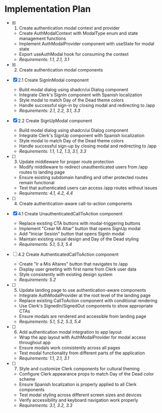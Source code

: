 # Implementation Plan

- [x] 1. Create authentication modal context and provider
  - Create AuthModalContext with ModalType enum and state management functions
  - Implement AuthModalProvider component with useState for modal state
  - Export useAuthModal hook for consuming the context
  - _Requirements: 1.1, 2.1, 3.1_

- [x] 2. Create authentication modal components
- [x] 2.1 Create SignInModal component
  - Build modal dialog using shadcn/ui Dialog component
  - Integrate Clerk's SignIn component with Spanish localization
  - Style modal to match Day of the Dead theme colors
  - Handle successful sign-in by closing modal and redirecting to /app
  - _Requirements: 2.1, 2.2, 3.1, 3.3_

- [x] 2.2 Create SignUpModal component
  - Build modal dialog using shadcn/ui Dialog component
  - Integrate Clerk's SignUp component with Spanish localization
  - Style modal to match Day of the Dead theme colors
  - Handle successful sign-up by closing modal and redirecting to /app
  - _Requirements: 1.1, 1.2, 1.3, 3.1, 3.3_

- [ ] 3. Update middleware for proper route protection
  - Modify middleware to redirect unauthenticated users from /app routes to landing page
  - Ensure existing subdomain handling and other protected routes remain functional
  - Test that authenticated users can access /app routes without issues
  - _Requirements: 4.1, 4.2, 4.4_

- [ ] 4. Create authentication-aware call-to-action components
- [x] 4.1 Create UnauthenticatedCallToAction component
  - Replace existing CTA buttons with modal-triggering buttons
  - Implement "Crear Mi Altar" button that opens SignUp modal
  - Add "Iniciar Sesión" button that opens SignIn modal
  - Maintain existing visual design and Day of the Dead styling
  - _Requirements: 5.1, 5.3, 5.4_

- [ ] 4.2 Create AuthenticatedCallToAction component
  - Create "Ir a Mis Altares" button that navigates to /app
  - Display user greeting with first name from Clerk user data
  - Style consistently with existing design system
  - _Requirements: 5.2_

- [ ] 5. Update landing page to use authentication-aware components
  - Integrate AuthModalProvider at the root level of the landing page
  - Replace existing CallToAction component with conditional rendering
  - Use Clerk's SignedIn/SignedOut components to show appropriate CTAs
  - Ensure modals are rendered and accessible from landing page
  - _Requirements: 5.1, 5.2, 5.3, 5.4_

- [ ] 6. Add authentication modal integration to app layout
  - Wrap the app layout with AuthModalProvider for modal access throughout app
  - Ensure modals work consistently across all pages
  - Test modal functionality from different parts of the application
  - _Requirements: 1.1, 2.1, 3.1_

- [ ] 7. Style and customize Clerk components for cultural theming
  - Configure Clerk appearance props to match Day of the Dead color scheme
  - Ensure Spanish localization is properly applied to all Clerk components
  - Test modal styling across different screen sizes and devices
  - Verify accessibility and keyboard navigation work properly
  - _Requirements: 3.1, 3.2, 3.3_
